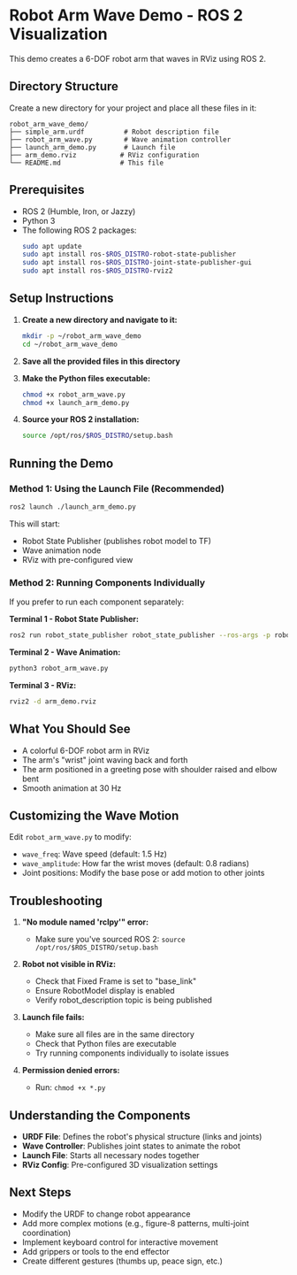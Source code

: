 # Robot Arm Wave Demo - ROS 2 Visualization

This demo creates a 6-DOF robot arm that waves in RViz using ROS 2.

## Directory Structure

Create a new directory for your project and place all these files in it:

```
robot_arm_wave_demo/
├── simple_arm.urdf          # Robot description file
├── robot_arm_wave.py        # Wave animation controller
├── launch_arm_demo.py       # Launch file
├── arm_demo.rviz           # RViz configuration
└── README.md               # This file
```

## Prerequisites

- ROS 2 (Humble, Iron, or Jazzy)
- Python 3
- The following ROS 2 packages:
  ```bash
  sudo apt update
  sudo apt install ros-$ROS_DISTRO-robot-state-publisher
  sudo apt install ros-$ROS_DISTRO-joint-state-publisher-gui
  sudo apt install ros-$ROS_DISTRO-rviz2
  ```

## Setup Instructions

1. **Create a new directory and navigate to it:**
   ```bash
   mkdir -p ~/robot_arm_wave_demo
   cd ~/robot_arm_wave_demo
   ```

2. **Save all the provided files in this directory**

3. **Make the Python files executable:**
   ```bash
   chmod +x robot_arm_wave.py
   chmod +x launch_arm_demo.py
   ```

4. **Source your ROS 2 installation:**
   ```bash
   source /opt/ros/$ROS_DISTRO/setup.bash
   ```

## Running the Demo

### Method 1: Using the Launch File (Recommended)
```bash
ros2 launch ./launch_arm_demo.py
```

This will start:
- Robot State Publisher (publishes robot model to TF)
- Wave animation node
- RViz with pre-configured view

### Method 2: Running Components Individually

If you prefer to run each component separately:

**Terminal 1 - Robot State Publisher:**
```bash
ros2 run robot_state_publisher robot_state_publisher --ros-args -p robot_description:="$(cat simple_arm.urdf)"
```

**Terminal 2 - Wave Animation:**
```bash
python3 robot_arm_wave.py
```

**Terminal 3 - RViz:**
```bash
rviz2 -d arm_demo.rviz
```

## What You Should See

- A colorful 6-DOF robot arm in RViz
- The arm's "wrist" joint waving back and forth
- The arm positioned in a greeting pose with shoulder raised and elbow bent
- Smooth animation at 30 Hz

## Customizing the Wave Motion

Edit `robot_arm_wave.py` to modify:
- `wave_freq`: Wave speed (default: 1.5 Hz)
- `wave_amplitude`: How far the wrist moves (default: 0.8 radians)
- Joint positions: Modify the base pose or add motion to other joints

## Troubleshooting

1. **"No module named 'rclpy'" error:**
   - Make sure you've sourced ROS 2: `source /opt/ros/$ROS_DISTRO/setup.bash`

2. **Robot not visible in RViz:**
   - Check that Fixed Frame is set to "base_link"
   - Ensure RobotModel display is enabled
   - Verify robot_description topic is being published

3. **Launch file fails:**
   - Make sure all files are in the same directory
   - Check that Python files are executable
   - Try running components individually to isolate issues

4. **Permission denied errors:**
   - Run: `chmod +x *.py`

## Understanding the Components

- **URDF File**: Defines the robot's physical structure (links and joints)
- **Wave Controller**: Publishes joint states to animate the robot
- **Launch File**: Starts all necessary nodes together
- **RViz Config**: Pre-configured 3D visualization settings

## Next Steps

- Modify the URDF to change robot appearance
- Add more complex motions (e.g., figure-8 patterns, multi-joint coordination)
- Implement keyboard control for interactive movement
- Add grippers or tools to the end effector
- Create different gestures (thumbs up, peace sign, etc.)